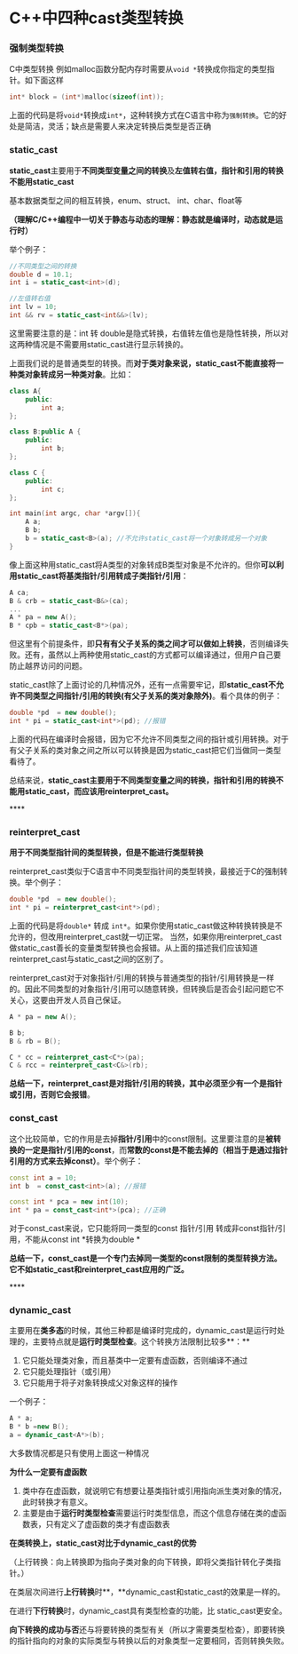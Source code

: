 # C++中四种cast类型转换

### 强制类型转换

C中类型转换 例如malloc函数分配内存时需要从`void *`转换成你指定的类型指针。如下面这样

```cpp
int* block = (int*)malloc(sizeof(int));
```

上面的代码是将`void*`转换成`int*`，这种转换方式在C语言中称为`强制转换`。它的好处是简洁，灵活；缺点是需要人来决定转换后类型是否正确

### static\_cast

**static\_cast**主要用于**不同类型变量之间的转换**及**左值转右值，指针和引用的转换不能用static\_cast**

基本数据类型之间的相互转换，enum、struct、 int、char、float等

**（理解C/C++编程中一切关于静态与动态的理解：静态就是编译时，动态就是运行时）**

举个例子：

```cpp
//不同类型之间的转换
double d = 10.1;
int i = static_cast<int>(d);

//左值转右值
int lv = 10;
int && rv = static_cast<int&&>(lv);
```

这里需要注意的是：int 转 double是隐式转换，右值转左值也是隐性转换，所以对这两种情况是不需要用static\_cast进行显示转换的。

上面我们说的是普通类型的转换。而**对于类对象来说，static\_cast不能直接将一种类对象转成另一种类对象**。比如：

```cpp
class A{
    public:
        int a;
};

class B:public A {
    public:
        int b;
};

class C {
    public:
        int c;
};

int main(int argc, char *argv[]){
    A a;
    B b;
    b = static_cast<B>(a); //不允许static_cast将一个对象转成另一个对象
}
```

像上面这种用static\_cast将A类型的对象转成B类型对象是不允许的。但你**可以利用static\_cast将基类指针/引用转成子类指针/引用**：

```cpp
A ca;
B & crb = static_cast<B&>(ca);
...
A * pa = new A();
B * cpb = static_cast<B*>(pa);
```

但这里有个前提条件，即**只有有父子关系的类之间才可以做如上转换**，否则编译失败。还有，虽然以上两种使用static\_cast的方式都可以编译通过，但用户自己要防止越界访问的问题。

static\_cast除了上面讨论的几种情况外，还有一点需要牢记，即**static\_cast不允许不同类型之间指针/引用的转换\(有父子关系的类对象除外\)**。看个具体的例子：

```cpp
double *pd  = new double();
int * pi = static_cast<int*>(pd); //报错
```

上面的代码在编译时会报错，因为它不允许不同类型之间的指针或引用转换。对于有父子关系的类对象之间之所以可以转换是因为static\_cast把它们当做同一类型看待了。

总结来说，**static\_cast主要用于不同类型变量之间的转换，指针和引用的转换不能用static\_cast，而应该用reinterpret\_cast。**

\*\*\*\*

### reinterpret\_cast

**用于不同类型指针间的类型转换，但是不能进行类型转换**

reinterpret\_cast类似于C语言中不同类型指针间的类型转换，最接近于C的强制转换。举个例子：

```cpp
double *pd  = new double();
int * pi = reinterpret_cast<int*>(pd);
```

上面的代码是将`double*` 转成 `int*`。如果你使用static\_cast做这种转换转换是不允许的，但改用reinterpret\_cast就一切正常。 当然，如果你用reinterpret\_cast做static\_cast善长的变量类型转换也会报错。从上面的描述我们应该知道reinterpret\_cast与static\_cast之间的区别了。

reinterpret\_cast对于对象指针/引用的转换与普通类型的指针/引用转换是一样的。因此不同类型的对象指针/引用可以随意转换，但转换后是否会引起问题它不关心，这要由开发人员自己保证。

```cpp
A * pa = new A();

B b;
B & rb = B();

C * cc = reinterpret_cast<C*>(pa);
C & rcc = reinterpret_cast<C&>(rb);
```

**总结一下，reinterpret\_cast是对指针/引用的转换，其中必须至少有一个是指针或引用，否则它会报错**。



### const\_cast

这个比较简单，它的作用是去掉**指针/引用**中的const限制。这里要注意的是**被转换的一定是指针/引用的const**，而**常数的const是不能去掉的（相当于是通过指针引用的方式来去掉const）**。举个例子：

```cpp
const int a = 10;
int b  = const_cast<int>(a); //报错
```

```cpp
const int * pca = new int(10);
int * pa = const_cast<int*>(pca); //正确
```

对于const\_cast来说，它只能将同一类型的const 指针/引用 转成非const指针/引用，不能从const int \*转换为double \*

**总结一下，const\_cast是一个专门去掉同一类型的const限制的类型转换方法。它不如static\_cast和reinterpret\_cast应用的广泛。**

\*\*\*\*

### dynamic\_cast

主要用在**类多态**的时候，其他三种都是编译时完成的，dynamic\_cast是运行时处理的，主要特点就是**运行时类型检查**。这个转换方法限制比较多**：**

1. 它只能处理类对象，而且基类中一定要有虚函数，否则编译不通过
2. 它只能处理指针（或引用）
3. 它只能用于将子对象转换成父对象这样的操作

一个例子：

```cpp
A * a;
B * b =new B();
a = dynamic_cast<A*>(b);
```

大多数情况都是只有使用上面这一种情况

**为什么一定要有虚函数**

1. 类中存在虚函数，就说明它有想要让基类指针或引用指向派生类对象的情况，此时转换才有意义。 
2. 主要是由于**运行时类型检查**需要运行时类型信息，而这个信息存储在类的虚函数表，只有定义了虚函数的类才有虚函数表

**在类转换上，static\_cast对比于dynamic\_cast的优势**

（上行转换：向上转换即为指向子类对象的向下转换，即将父类指针转化子类指针。）

在类层次间进行**上行转换**时**，**dynamic\_cast和static\_cast的效果是一样的。

在进行**下行转换**时，dynamic\_cast具有类型检查的功能，比 static\_cast更安全。

**向下转换的成功与否**还与将要转换的类型有关（所以才需要类型检查），即要转换的指针指向的对象的实际类型与转换以后的对象类型一定要相同，否则转换失败。

